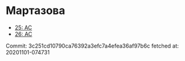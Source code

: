 # Мартазова
- [25: AC](25.md)
- [26: AC](26.md)

Commit: 3c251cd10790ca76392a3efc7a4efea36af97b6c
 fetched at: 20201101-074731
